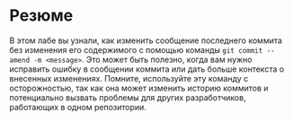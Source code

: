 # Резюме

В этом лабе вы узнали, как изменить сообщение последнего коммита без изменения его содержимого с помощью команды `git commit --amend -m <message>`. Это может быть полезно, когда вам нужно исправить ошибку в сообщении коммита или дать больше контекста о внесенных изменениях. Помните, используйте эту команду с осторожностью, так как она может изменить историю коммитов и потенциально вызвать проблемы для других разработчиков, работающих в одном репозитории.
